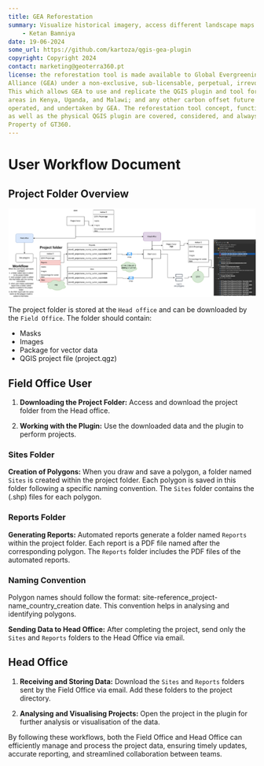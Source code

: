 ```yaml
---
title: GEA Reforestation
summary: Visualize historical imagery, access different landscape maps and generate reports for potential afforestation sites.
    - Ketan Bamniya
date: 19-06-2024
some_url: https://github.com/kartoza/qgis-gea-plugin
copyright: Copyright 2024
contact: marketing@geoterra360.pt
license: the reforestation tool is made available to Global Evergreening Global
Alliance (GEA) under a non-exclusive, sub-licensable, perpetual, irrevocable, royalty-free licence.
This which allows GEA to use and replicate the QGIS plugin and tool for the appointed project
areas in Kenya, Uganda, and Malawi; and any other carbon offset future project areas managed,
operated, and undertaken by GEA. The reforestation tool concept, functionality, and operations,
as well as the physical QGIS plugin are covered, considered, and always remain the Intellectual
Property of GT360.
---
```


# User Workflow Document

## Project Folder Overview

![Workflow](./img/GEA-user-workflows.png)

The project folder is stored at the `Head office` and can be downloaded by the `Field Office`. The folder should contain:

- Masks
- Images
- Package for vector data
- QGIS project file (project.qgz)

## Field Office User

1. **Downloading the Project Folder:** Access and download the project folder from the Head office.

2. **Working with the Plugin:** Use the downloaded data and the plugin to perform projects.

### Sites Folder

**Creation of Polygons:** When you draw and save a polygon, a folder named `Sites` is created within the project folder. Each polygon is saved in this folder following a specific naming convention. The `Sites` folder contains the (.shp) files for each polygon.

### Reports Folder

**Generating Reports:** Automated reports generate a folder named `Reports` within the project folder. Each report is a PDF file named after the corresponding polygon. The `Reports` folder includes the PDF files of the automated reports.

### Naming Convention

Polygon names should follow the format: site-reference_project-name_country_creation date. This convention helps in analysing and identifying polygons.

**Sending Data to Head Office:** After completing the project, send only the `Sites` and `Reports` folders to the Head Office via email.

## Head Office

1. **Receiving and Storing Data:** Download the `Sites` and `Reports` folders sent by the Field Office via email. Add these folders to the project directory.

2. **Analysing and Visualising Projects:** Open the project in the plugin for further analysis or visualisation of the data.

By following these workflows, both the Field Office and Head Office can efficiently manage and process the project data, ensuring timely updates, accurate reporting, and streamlined collaboration between teams.

